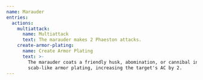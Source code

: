 ```yaml
---
name: Marauder
entries:
  actions:
    multiattack:
      name: Multiattack
      text: The marauder makes 2 Phaeston attacks.
    create-armor-plating:
      name: Create Armor Plating
      text: >-
        The marauder coats a friendly husk, abomination, or cannibal in a
        scab-like armor plating, increasing the target's AC by 2.
---
```

